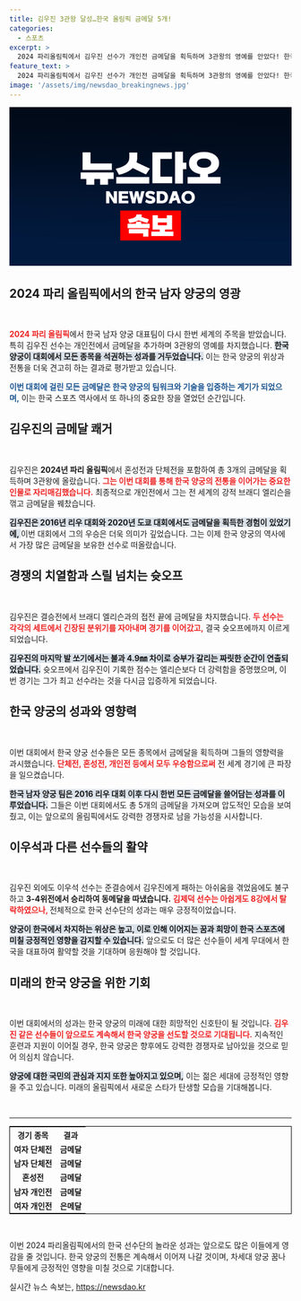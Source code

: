 ```yaml
---
title: 김우진 3관왕 달성…한국 올림픽 금메달 5개!
categories:
  - 스포츠
excerpt: >
  2024 파리올림픽에서 김우진 선수가 개인전 금메달을 획득하며 3관왕의 영예를 안았다! 한국 양궁은 남녀 개인전, 단체전, 혼성전까지 금메달 5개를 싹쓸이하며 강력한 위력을 과시했다.
feature_text: >
  2024 파리올림픽에서 김우진 선수가 개인전 금메달을 획득하며 3관왕의 영예를 안았다! 한국 양궁은 남녀 개인전, 단체전, 혼성전까지 금메달 5개를 싹쓸이하며 강력한 위력을 과시했다.
image: '/assets/img/newsdao_breakingnews.jpg'
---
```


<p><img src="/assets/img/newsdao_breakingnews.jpg" alt="ranknews 속보" /></p>

<h2 data-ke-size="size26">2024 파리 올림픽에서의 한국 남자 양궁의 영광</h2>

<p data-ke-size="size16">&nbsp;</p>

<p><b><span style="color: #ee2323;">2024 파리 올림픽</span></b>에서 한국 남자 양궁 대표팀이 다시 한번 세계의 주목을 받았습니다. 특히 김우진 선수는 개인전에서 금메달을 추가하며 3관왕의 영예를 차지했습니다. <b><span style="background-color: #21538527;">한국 양궁이 대회에서 모든 종목을 석권하는 성과를 거두었습니다.</span></b> 이는 한국 양궁의 위상과 전통을 더욱 견고히 하는 결과로 평가받고 있습니다.</p>

<p><b><span style="color: #1a5490;">이번 대회에 걸린 모든 금메달은 한국 양궁의 팀워크와 기술을 입증하는 계기가 되었으며,</span></b> 이는 한국 스포츠 역사에서 또 하나의 중요한 장을 열었던 순간입니다.</p>

<h2 data-ke-size="size26">김우진의 금메달 쾌거</h2>

<p data-ke-size="size16">&nbsp;</p>

<p>김우진은 <b>2024년 파리 올림픽</b>에서 혼성전과 단체전을 포함하여 총 3개의 금메달을 획득하며 3관왕에 올랐습니다. <b><span style="color: #ee2323;">그는 이번 대회를 통해 한국 양궁의 전통을 이어가는 중요한 인물로 자리매김했습니다.</span></b> 최종적으로 개인전에서 그는 전 세계의 강적 브래디 엘리슨을 꺾고 금메달을 꿰찼습니다.</p>

<p><b><span style="background-color: #21538527;">김우진은 2016년 리우 대회와 2020년 도쿄 대회에서도 금메달을 획득한 경험이 있었기에, </span></b> 이번 대회에서 그의 우승은 더욱 의미가 깊었습니다. 그는 이제 한국 양궁의 역사에서 가장 많은 금메달을 보유한 선수로 떠올랐습니다.</p>

<h2 data-ke-size="size26">경쟁의 치열함과 스릴 넘치는 슛오프</h2>

<p data-ke-size="size16">&nbsp;</p>

<p>김우진은 결승전에서 브래디 엘리슨과의 접전 끝에 금메달을 차지했습니다. <b><span style="color: #ee2323;">두 선수는 각각의 세트에서 긴장된 분위기를 자아내며 경기를 이어갔고,</span></b> 결국 슛오프에까지 이르게 되었습니다. </p>

<p><b><span style="background-color: #21538527;">김우진의 마지막 발 쏘기에서는 불과 4.9㎜ 차이로 승부가 갈리는 짜릿한 순간이 연출되었습니다.</span></b> 슛오프에서 김우진이 기록한 점수는 엘리슨보다 더 강력함을 증명했으며, 이번 경기는 그가 최고 선수라는 것을 다시금 입증하게 되었습니다.</p>

<h2 data-ke-size="size26">한국 양궁의 성과와 영향력</h2>

<p data-ke-size="size16">&nbsp;</p>

<p>이번 대회에서 한국 양궁 선수들은 모든 종목에서 금메달을 획득하며 그들의 영향력을 과시했습니다. <b><span style="color: #ee2323;">단체전, 혼성전, 개인전 등에서 모두 우승함으로써</span></b> 전 세계 경기에 큰 파장을 일으켰습니다. </p>

<p><b><span style="background-color: #21538527;">한국 남자 양궁 팀은 2016 리우 대회 이후 다시 한번 모든 금메달을 쓸어담는 성과를 이루었습니다.</span></b> 그들은 이번 대회에서도 총 5개의 금메달을 가져오며 압도적인 모습을 보여줬고, 이는 앞으로의 올림픽에서도 강력한 경쟁자로 남을 가능성을 시사합니다.</p>

<h2 data-ke-size="size26">이우석과 다른 선수들의 활약</h2>

<p data-ke-size="size16">&nbsp;</p>

<p>김우진 외에도 이우석 선수는 준결승에서 김우진에게 패하는 아쉬움을 겪었음에도 불구하고 <b>3-4위전에서 승리하여 동메달을 따냈습니다.</b> <b><span style="color: #ee2323;">김제덕 선수는 아쉽게도 8강에서 탈락하였으나, </span></b> 전체적으로 한국 선수단의 성과는 매우 긍정적이었습니다.</p>

<p><b><span style="background-color: #21538527;">양궁이 한국에서 차지하는 위상은 높고, 이로 인해 이어지는 꿈과 희망이 한국 스포츠에 미칠 긍정적인 영향을 감지할 수 있습니다.</span></b> 앞으로도 더 많은 선수들이 세계 무대에서 한국을 대표하여 활약할 것을 기대하며 응원해야 할 것입니다.</p>

<h2 data-ke-size="size26">미래의 한국 양궁을 위한 기회</h2>

<p data-ke-size="size16">&nbsp;</p>

<p>이번 대회에서의 성과는 한국 양궁의 미래에 대한 희망적인 신호탄이 될 것입니다. <b><span style="color: #ee2323;">김우진 같은 선수들이 앞으로도 계속해서 한국 양궁을 선도할 것으로 기대됩니다.</span></b> 지속적인 훈련과 지원이 이어질 경우, 한국 양궁은 향후에도 강력한 경쟁자로 남아있을 것으로 믿어 의심치 않습니다.</p>

<p><b><span style="background-color: #21538527;">양궁에 대한 국민의 관심과 지지 또한 높아지고 있으며,</span></b> 이는 젊은 세대에 긍정적인 영향을 주고 있습니다. 미래의 올림픽에서 새로운 스타가 탄생할 모습을 기대해봅니다. </p>

<p data-ke-size="size16">&nbsp;</p>

<hr>

<table style="width:100%; border: 1px solid black;">
    <tr>
        <th style="text-align: center;">경기 종목</th>
        <th style="text-align: center;">결과</th>
    </tr>
    <tr>
        <td style="text-align: center; height: 17px;"><b>여자 단체전</b></td>
        <td style="text-align: center; height: 17px;"><b>금메달</b></td>
    </tr>
    <tr>
        <td style="text-align: center; height: 17px;"><b>남자 단체전</b></td>
        <td style="text-align: center; height: 17px;"><b>금메달</b></td>
    </tr>
    <tr>
        <td style="text-align: center; height: 17px;"><b>혼성전</b></td>
        <td style="text-align: center; height: 17px;"><b>금메달</b></td>
    </tr>
    <tr>
        <td style="text-align: center; height: 17px;"><b>남자 개인전</b></td>
        <td style="text-align: center; height: 17px;"><b>금메달</b></td>
    </tr>
    <tr>
        <td style="text-align: center; height: 17px;"><b>여자 개인전</b></td>
        <td style="text-align: center; height: 17px;"><b>은메달</b></td>
    </tr>
</table>

<p data-ke-size="size16">&nbsp;</p> 

<p>이번 2024 파리올림픽에서의 한국 선수단의 놀라운 성과는 앞으로도 많은 이들에게 영감을 줄 것입니다. 한국 양궁의 전통은 계속해서 이어져 나갈 것이며, 차세대 양궁 꿈나무들에게 긍정적인 영향을 미칠 것으로 기대합니다.</p>
실시간 뉴스 속보는, <a href="https://newsdao.kr" rel="dofollow">https://newsdao.kr</a>


